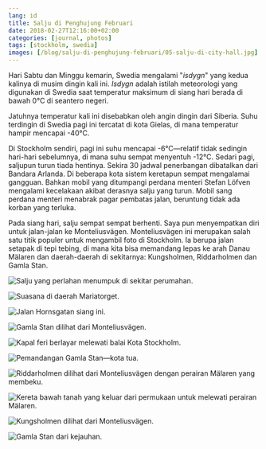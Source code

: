 ```yaml
---
lang: id
title: Salju di Penghujung Februari
date: 2018-02-27T12:16:00+02:00
categories: [journal, photos]
tags: [stockholm, swedia]
images: [/blog/salju-di-penghujung-februari/05-salju-di-city-hall.jpg]
---
```

Hari Sabtu dan Minggu kemarin, Swedia mengalami "*isdygn*" yang kedua kalinya di musim dingin kali ini. *Isdygn* adalah istilah meteorologi yang digunakan di Swedia saat temperatur maksimum di siang hari berada di bawah 0°C di seantero negeri.

Jatuhnya temperatur kali ini disebabkan oleh angin dingin dari Siberia. Suhu terdingin di Swedia pagi ini tercatat di kota Gielas, di mana temperatur hampir mencapai -40°C.

Di Stockholm sendiri, pagi ini suhu mencapai -6°C—relatif tidak sedingin hari-hari sebelumnya, di mana suhu sempat menyentuh -12°C. Sedari pagi, saljupun turun tiada hentinya. Sekira 30 jadwal penerbangan dibatalkan dari Bandara Arlanda. Di beberapa kota sistem keretapun sempat mengalamai gangguan. Bahkan mobil yang ditumpangi perdana menteri Stefan Löfven mengalami kecelakaan akibat derasnya salju yang turun. Mobil sang perdana menteri menabrak pagar pembatas jalan, beruntung tidak ada korban yang terluka.

Pada siang hari, salju sempat sempat berhenti. Saya pun menyempatkan diri untuk jalan-jalan ke Monteliusvägen. Monteliusvägen ini merupakan salah satu titik populer untuk mengambil foto di Stockholm. Ia berupa jalan setapak di tepi tebing, di mana kita bisa memandang lepas ke arah Danau Mälaren dan daerah-daerah di sekitarnya: Kungsholmen, Riddarholmen dan Gamla Stan.

![Salju yang perlahan menumpuk di sekitar perumahan.](01-salju-di-perumahan.jpg)

![Suasana di daerah Mariatorget.](02-salju-di-mariatorget.jpg)

![Jalan Hornsgatan siang ini.](03-salju-di-hornsgatan.jpg)

![Gamla Stan dilihat dari Monteliusvägen.](04-salju-di-gamlastan.jpg)

![Kapal feri berlayar melewati balai Kota Stockholm.](05-salju-di-city-hall.jpg)

![Pemandangan Gamla Stan—kota tua.](06-salju-di-gamlastan.jpg)

![Riddarholmen dilihat dari Monteliusvägen dengan perairan Mälaren yang membeku.](07-salju-di-riddarholmen.jpg)

![Kereta bawah tanah yang keluar dari permukaan untuk melewati perairan Mälaren.](08-salju-di-gamlastan.jpg)

![Kungsholmen dilihat dari Monteliusvägen.](09-salju-di-kungsholmen.jpg)

![Gamla Stan dari kejauhan.](10-salju-di-gamlastan.jpg)
